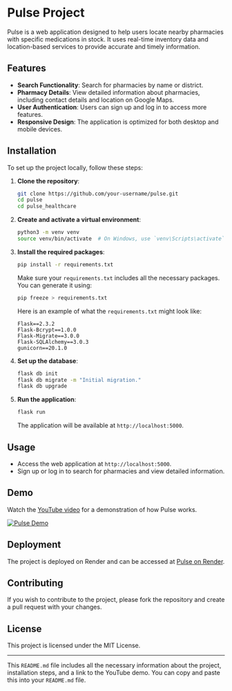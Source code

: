 

# Pulse Project

Pulse is a web application designed to help users locate nearby pharmacies with specific medications in stock. It uses real-time inventory data and location-based services to provide accurate and timely information.

## Features

- **Search Functionality**: Search for pharmacies by name or district.
- **Pharmacy Details**: View detailed information about pharmacies, including contact details and location on Google Maps.
- **User Authentication**: Users can sign up and log in to access more features.
- **Responsive Design**: The application is optimized for both desktop and mobile devices.

## Installation

To set up the project locally, follow these steps:

1. **Clone the repository**:

   ```sh
   git clone https://github.com/your-username/pulse.git
   cd pulse
   cd pulse_healthcare
   ```

2. **Create and activate a virtual environment**:

   ```sh
   python3 -m venv venv
   source venv/bin/activate  # On Windows, use `venv\Scripts\activate`
   ```

3. **Install the required packages**:

   ```sh
   pip install -r requirements.txt
   ```

   Make sure your `requirements.txt` includes all the necessary packages. You can generate it using:

   ```sh
   pip freeze > requirements.txt
   ```

   Here is an example of what the `requirements.txt` might look like:

   ```
   Flask==2.3.2
   Flask-Bcrypt==1.0.0
   Flask-Migrate==3.0.0
   Flask-SQLAlchemy==3.0.3
   gunicorn==20.1.0
   ```

4. **Set up the database**:

   ```sh
   flask db init
   flask db migrate -m "Initial migration."
   flask db upgrade
   ```

5. **Run the application**:

   ```sh
   flask run
   ```

   The application will be available at `http://localhost:5000`.

## Usage

- Access the web application at `http://localhost:5000`.
- Sign up or log in to search for pharmacies and view detailed information.

## Demo

Watch the [YouTube video](https://youtu.be/KO_auGq5e1k?si=UhYRfZxjPtMlzHp4) for a demonstration of how Pulse works.

[![Pulse Demo](https://img.youtube.com/vi/KO_auGq5e1k/0.jpg)](https://youtu.be/KO_auGq5e1k?si=UhYRfZxjPtMlzHp4)

## Deployment

The project is deployed on Render and can be accessed at [Pulse on Render](https://pulse-1-fi9m.onrender.com/).

## Contributing

If you wish to contribute to the project, please fork the repository and create a pull request with your changes.

## License

This project is licensed under the MIT License.

---

This `README.md` file includes all the necessary information about the project, installation steps, and a link to the YouTube demo. You can copy and paste this into your `README.md` file.
